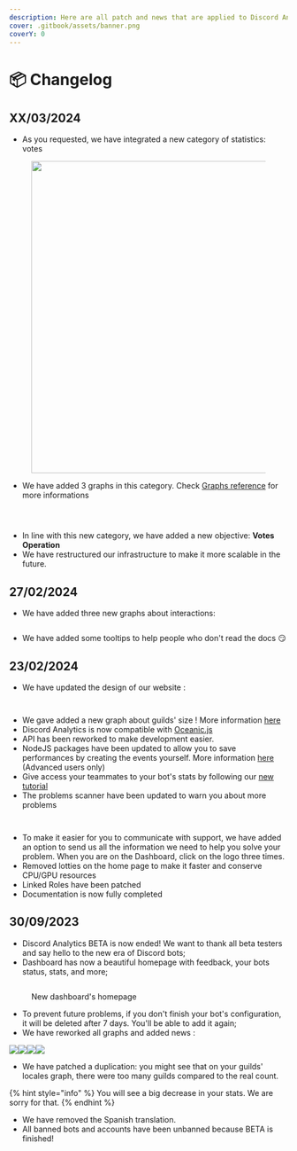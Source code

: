 ```yaml
---
description: Here are all patch and news that are applied to Discord Analytics services!
cover: .gitbook/assets/banner.png
coverY: 0
---
```


# 📦 Changelog

## XX/03/2024

* As you requested, we have integrated a new category of statistics: votes

<figure><img src=".gitbook/assets/screenshot_1_changelog_XX_03_2024.png" alt="" width="563"><figcaption></figcaption></figure>

* We have added 3 graphs in this category. Check [Graphs reference](dash-reference/graphs-reference.md#votes) for more informations

<div>

<figure><img src=".gitbook/assets/votes_evolution_topgg_chart.png" alt=""><figcaption></figcaption></figure>

 

<figure><img src=".gitbook/assets/votes_evolution_chart.png" alt=""><figcaption></figcaption></figure>

 

<figure><img src=".gitbook/assets/votes_providers_pie.png" alt=""><figcaption></figcaption></figure>

</div>

* In line with this new category, we have added a new objective: **Votes Operation**
* We have restructured our infrastructure to make it more scalable in the future.

## 27/02/2024

* We have added three new graphs about interactions:

<figure><img src=".gitbook/assets/screenshot_1_changelog_27_02_2024.png" alt=""><figcaption></figcaption></figure>

* We have added some tooltips to help people who don't read the docs 😏

## 23/02/2024

* We have updated the design of our website :&#x20;

<div>

<figure><img src=".gitbook/assets/screenshot_3_changelog_23_02_2024.png" alt=""><figcaption></figcaption></figure>

 

<figure><img src=".gitbook/assets/screenshot_1_changelog_23_02_2024.png" alt=""><figcaption></figcaption></figure>

</div>

* We gave added a new graph about guilds' size ! More information [here](dash-reference/graphs-reference.md#distribution-of-guilds-by-size)
* Discord Analytics is now compatible with [Oceanic.js](https://oceanic.ws/)
* API has been reworked to make development easier.&#x20;
* NodeJS packages have been updated to allow you to save performances by creating the events yourself. More information [here](get-started/advanced-usage/optimize-events.md) (Advanced users only)
* Give access your teammates to your bot's stats by following our [new tutorial](get-started/advanced-usage/teams.md)
* The problems scanner have been updated to warn you about more problems

<div>

<figure><img src=".gitbook/assets/screenshot_2_changelog_23_02_2024.png" alt=""><figcaption></figcaption></figure>

 

<figure><img src=".gitbook/assets/screenshot_4_changelog_23_02_2024.png" alt=""><figcaption></figcaption></figure>

</div>

* To make it easier for you to communicate with support, we have added an option to send us all the information we need to help you solve your problem. When you are on the Dashboard, click on the logo three times.
* Removed lotties on the home page to make it faster and conserve CPU/GPU resources
* Linked Roles have been patched
* Documentation is now fully completed

## 30/09/2023

* Discord Analytics BETA is now ended! We want to thank all beta testers and say hello to the new era of Discord bots;
* Dashboard has now a beautiful homepage with feedback, your bots status, stats, and more;

<figure><img src=".gitbook/assets/screenshot_5_changelog_1.0.0.png" alt=""><figcaption><p>New dashboard's homepage</p></figcaption></figure>

* To prevent future problems, if you don't finish your bot's configuration, it will be deleted after 7 days. You'll be able to add it again;
* We have reworked all graphs and added news :&#x20;

![](.gitbook/assets/screenshot\_1\_changelog\_1.0.0.png)![](.gitbook/assets/screenshot\_2\_changelog\_1.0.0.png)![](.gitbook/assets/screenshot\_3\_changelog\_1.0.0.png)![](.gitbook/assets/screenshot\_4\_changelog\_1.0.0.png)

* We have patched a duplication: you might see that on your guilds' locales graph, there were too many guilds compared to the real count.&#x20;

{% hint style="info" %}
You will see a big decrease in your stats. We are sorry for that.
{% endhint %}

* We have removed the Spanish translation.
* All banned bots and accounts have been unbanned because BETA is finished!

